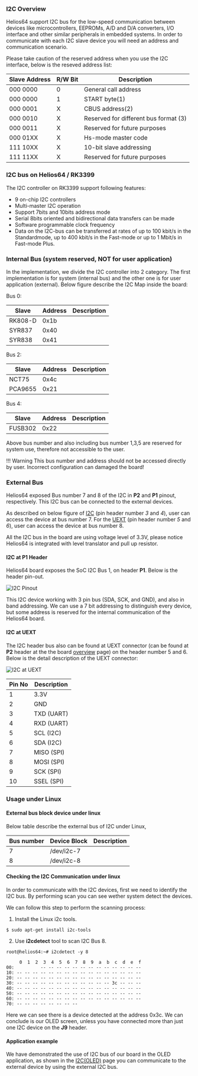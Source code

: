### I2C Overview

Helios64 support I2C bus for the low-speed communication between devices like microcontrollers, EEPROMs, A/D and D/A converters, I/O interface and other similar peripherals in embedded systems.
In order to communicate with each I2C slave device you will need an address and communication scenario.

Please take caution of the reserved address when you use the I2C interface, below is the reseved address list:

Slave Address |	R/W Bit |	Description
--------------|---------|-------------------
000 0000 |	0  |	General call address
000 0000 |	1  |	START byte(1)
000 0001 |	X  |	CBUS address(2)
000 0010 |	X  |	Reserved for different bus format (3)
000 0011 |	X  |	Reserved for future purposes
000 01XX |	X  |	Hs-mode master code
111 10XX |	X  |	10-bit slave addressing
111 11XX |	X  |	Reserved for future purposes


### I2C bus on Helios64 / RK3399

The I2C controller on RK3399 support following features:

- 9 on-chip I2C controllers
- Multi-master I2C operation
- Support 7bits and 10bits address mode
- Serial 8bits oriented and bidirectional data transfers can be made
- Software programmable clock frequency
- Data on the I2C-bus can be transferred at rates of up to 100 kbit/s in the Standardmode, up to 400 kbit/s in the Fast-mode or up to 1 Mbit/s in Fast-mode Plus.


### Internal Bus (system reserved, NOT for user application)

In the implementation, we divide the I2C controller into 2 category.
The first implementation is for system (internal bus) and the other one is for user application (external).
Below figure describe the I2C Map inside the board:

Bus 0:

Slave   | Address  | Description|
------- | ------   |------      |
RK808-D | 0x1b     |            |
SYR837  | 0x40     |            |
SYR838  | 0x41     |            |


Bus 2:

Slave   | Address  | Description|
------- | ------   |------      |
NCT75   | 0x4c     |            |
PCA9655 | 0x21     |            |

Bus 4:

Slave   | Address  | Description|
------- | ------   |------      |
FUSB302 | 0x22     |            |

Above bus number and also including bus number 1,3,5 are reserved for system use, therefore not accessible to the user.

!!! Warning
    This bus number and address should not be accessed directly by user. Incorrect configuration can damaged the board!

### External Bus

Helios64 exposed Bus number 7 and 8 of the I2C in **P2** and **P1** pinout, respectively.
This I2C bus can be connected to the external devices.

As described on below figure of [I2C](/helios64/img/hardware/i2c_pinout.png) (pin header number *3* and *4*), user can access the device at bus number 7. 
For the [UEXT](/helios64/img/hardware/UEXT_pinout.png) (pin header number *5* and *6*), user can access the device at bus number 8.

All the I2C bus in the board are using voltage level of 3.3V, please notice Helios64 is integrated with level translator and pull up resistor.

#### I2C at P1 Header

Helios64 board exposes the SoC I2C Bus 1, on header **P1**. Below is the header pin-out.

![I2C Pinout](/helios64/img/hardware/i2c_pinout.png)

This I2C device working with 3 pin bus (SDA, SCK, and GND), and also in band addressing.
We can use a 7 bit addressing to distinguish every device, but some address is reserved for the internal communication of the Helios64 board.

#### I2C at UEXT

The I2C header bus also can be found at UEXT connector (can be found at **P2** header at the the board [overview](/helios64/hardware/overview) page) on the header number 5 and 6.
Below is the detail description of the UEXT connector:

![I2C at UEXT](/helios64/img/i2c/UEXT_pinout.png)

Pin No  | Description 
--------|-------------
1|3.3V
2|GND
3|TXD (UART)
4|RXD (UART)
5|SCL (I2C)
6|SDA (I2C)
7|MISO (SPI)
8|MOSI (SPI)
9|SCK (SPI)
10|SSEL (SPI)

### Usage under Linux

#### External bus block device under linux

Below table describe the external bus of I2C under Linux,

Bus number | Device Block | Description  | 
-----------|--------------|--------------|
 7         | /dev/i2c-7   |              |
 8         | /dev/i2c-8   |              |


#### Checking the I2C Communication under linux

In order to communicate with the I2C devices, first we need to identify the I2C bus.
By performing scan you can see wether system detect the devices.

We can follow this step to perform the scanning process:

1. Install the Linux i2c tools.

```
$ sudo apt-get install i2c-tools
```

2. Use **i2cdetect** tool to scan I2C Bus 8.

```
root@helios64:~# i2cdetect -y 8

     0  1  2  3  4  5  6  7  8  9  a  b  c  d  e  f
00:          -- -- -- -- -- -- -- -- -- -- -- -- --
10: -- -- -- -- -- -- -- -- -- -- -- -- -- -- -- --
20: -- -- -- -- -- -- -- -- -- -- -- -- -- -- -- --
30: -- -- -- -- -- -- -- -- -- -- -- -- 3c -- -- --
40: -- -- -- -- -- -- -- -- -- -- -- -- -- -- -- --
50: -- -- -- -- -- -- -- -- -- -- -- -- -- -- -- --
60: -- -- -- -- -- -- -- -- -- -- -- -- -- -- -- --
70: -- -- -- -- -- -- -- --   
```

Here we can see there is a device detected at the address 0x3c. We can conclude is our OLED screen, unless you have connected more than just one I2C device on the **J9** header.  


#### Application example

We have demonstrated the use of I2C bus of our board in the OLED application, as shown in the [I2C(OLED)](/helios4/i2c/)  page you can communicate to the external device by using the external I2C bus.
